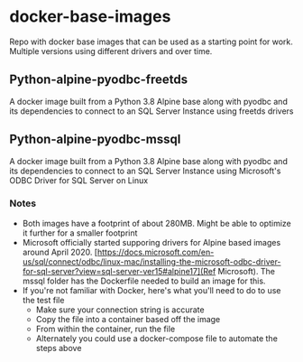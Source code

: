 # docker-base-images
Repo with docker base images that can be used as a starting point for work. Multiple versions using different drivers and over time.

## Python-alpine-pyodbc-freetds
A docker image built from a Python 3.8 Alpine base along with pyodbc and its dependencies to connect to an SQL Server Instance using freetds drivers

## Python-alpine-pyodbc-mssql
A docker image built from a Python 3.8 Alpine base along with pyodbc and its dependencies to connect to an SQL Server Instance using Microsoft's ODBC Driver for SQL Server on Linux


### Notes
* Both images have a footprint of about 280MB. Might be able to optimize it further for a smaller footprint
* Microsoft officially started supporing drivers for Alpine based images around April 2020. [https://docs.microsoft.com/en-us/sql/connect/odbc/linux-mac/installing-the-microsoft-odbc-driver-for-sql-server?view=sql-server-ver15#alpine17](Ref Microsoft). The mssql folder has the Dockerfile needed to build an image for this.
* If you're not familiar with Docker, here's what you'll need to do to use the test file
  * Make sure your connection string is accurate
  * Copy the file into a container based off the image
  * From within the container, run the file 
  * Alternately you could use a docker-compose file to automate the steps above
 
 
